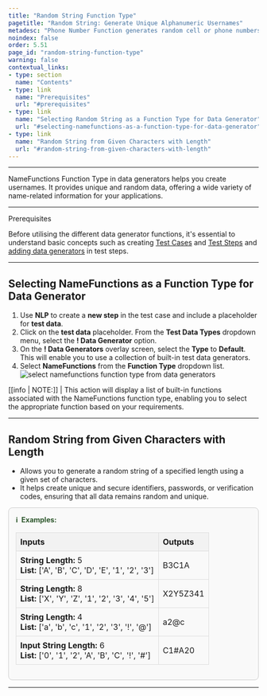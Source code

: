 ```yaml
---
title: "Random String Function Type"
pagetitle: "Random String: Generate Unique Alphanumeric Usernames"
metadesc: "Phone Number Function generates random cell or phone numbers for testing contact forms, databases, and user profiles in various applications."
noindex: false
order: 5.51
page_id: "random-string-function-type"
warning: false
contextual_links:
- type: section
  name: "Contents"
- type: link
  name: "Prerequisites"
  url: "#prerequisites"
- type: link
  name: "Selecting Random String as a Function Type for Data Generator"
  url: "#selecting-namefunctions-as-a-function-type-for-data-generator"
- type: link
  name: "Random String from Given Characters with Length"
  url: "#random-string-from-given-characters-with-length"
---
```


---

NameFunctions Function Type in data generators helps you create usernames. It provides unique and random data, offering a wide variety of name-related information for your applications.

---

<p id="prerequisites">Prerequisites</p>

Before utilising the different data generator functions, it's essential to understand basic concepts such as creating [Test Cases](https://testsigma.com/docs/test-cases/manage/add-edit-delete/#create-test-case) and [Test Steps](https://testsigma.com/docs/test-cases/create-test-steps/overview/) and [adding data generators](https://testsigma.com/docs/test-data/types/data-generator/#add-data-generators-in-test-steps) in test steps.

---

## **Selecting NameFunctions as a Function Type for Data Generator**

1. Use **NLP** to create a **new step** in the test case and include a placeholder for **test data**.
2. Click on the **test data** placeholder. From the **Test Data Types** dropdown menu, select the **! Data Generator** option.
3. On the **! Data Generators** overlay screen, select the **Type** to **Default**. This will enable you to use a collection of built-in test data generators.
4. Select **NameFunctions** from the **Function Type** dropdown list. ![select namefunctions function type from data generators](https://s3.amazonaws.com/static-docs.testsigma.com/new_images/projects/applications/randomstring_functiontype_dg.gif)

[[info | NOTE:]]
| This action will display a list of built-in functions associated with the NameFunctions function type, enabling you to select the appropriate function based on your requirements.

---

## **Random String from Given Characters with Length**

- Allows you to generate a random string of a specified length using a given set of characters. 
- It helps create unique and secure identifiers, passwords, or verification codes, ensuring that all data remains random and unique.

<style>
  .example-container {
    border: 1px solid #ccc;
    border-radius: 8px;
    padding: 1em;
    margin: 1em 0;
    background-color: #f9f9f9;
  }
  .example-title {
    color: #2d572c;
    font-weight: bold;
    display: flex;
    align-items: center;
    margin-bottom: 0.5em;
  }
  .example-title span {
    margin-right: 0.5em;
  }
  .example-table {
    width: 100%;
    border-collapse: collapse;
  }
  .example-table th, .example-table td {
    border: 1px solid #ddd;
    padding: 0.5em;
    text-align: left;
  }
  .example-table th {
    background-color: #f2f2f2;
  }
</style>

<div class="example-container">
  <div class="example-title">
    <span>ℹ️</span>Examples:
  </div>
  <table class="example-table">
    <thead>
      <tr>
        <th>Inputs</th>
        <th>Outputs</th>
      </tr>
    </thead>
    <tbody>
      <!-- Example 1 -->
      <tr>
        <td><b>String Length:</b> 5<br><b>List:</b> ['A', 'B', 'C', 'D', 'E', '1', '2', '3']</td>
        <td>B3C1A</td>
      </tr>
      <!-- Example 2 -->
      <tr>
        <td><b>String Length:</b> 8<br><b>List:</b> ['X', 'Y', 'Z', '1', '2', '3', '4', '5']</td>
        <td>X2Y5Z341</td>
      </tr>
      <!-- Example 3 -->
      <tr>
        <td><b>String Length:</b> 4<br><b>List:</b> ['a', 'b', 'c', '1', '2', '3', '!', '@']</td>
        <td>a2@c</td>
      </tr>
      <!-- Example 4 -->
      <tr>
        <td><b>Input String Length:</b> 6<br><b>List:</b> ['0', '1', '2', 'A', 'B', 'C', '!', '#']</td>
        <td>C1#A20</td>
      </tr>
    </tbody>
  </table>
</div>

---